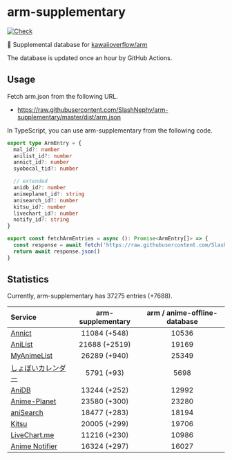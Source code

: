 # arm-supplementary

[![Check](https://github.com/SlashNephy/arm-supplementary/actions/workflows/check-node.yml/badge.svg)](https://github.com/SlashNephy/arm-supplementary/actions/workflows/check-node.yml)

💊 Supplemental database for [kawaiioverflow/arm](https://github.com/kawaiioverflow/arm)

The database is updated once an hour by GitHub Actions.

## Usage

Fetch arm.json from the following URL.

- https://raw.githubusercontent.com/SlashNephy/arm-supplementary/master/dist/arm.json

In TypeScript, you can use arm-supplementary from the following code.

```TypeScript
export type ArmEntry = {
  mal_id?: number
  anilist_id?: number
  annict_id?: number
  syobocal_tid?: number

  // extended
  anidb_id?: number
  animeplanet_id?: string
  anisearch_id?: number
  kitsu_id?: number
  livechart_id?: number
  notify_id?: string
}

export const fetchArmEntries = async (): Promise<ArmEntry[]> => {
  const response = await fetch('https://raw.githubusercontent.com/SlashNephy/arm-supplementary/master/dist/arm.json')
  return await response.json()
}
```

## Statistics

Currently, arm-supplementary has 37275 entries (+7688).

| Service                                     | arm-supplementary | arm / anime-offline-database |
| :------------------------------------------ | :---------------: | :--------------------------: |
| [Annict](https://annict.com)                |   11084 (+548)    |            10536             |
| [AniList](https://anilist.co)               |   21688 (+2519)   |            19169             |
| [MyAnimeList](https://myanimelist.net)      |   26289 (+940)    |            25349             |
| [しょぼいカレンダー](https://cal.syoboi.jp) |    5791 (+93)     |             5698             |
| [AniDB](https://anidb.net)                  |   13244 (+252)    |            12992             |
| [Anime-Planet](https://anime-planet.com)    |   23580 (+300)    |            23280             |
| [aniSearch](https://anisearch.com)          |   18477 (+283)    |            18194             |
| [Kitsu](https://kitsu.io)                   |   20005 (+299)    |            19706             |
| [LiveChart.me](https://livechart.me)        |   11216 (+230)    |            10986             |
| [Anime Notifier](https://notify.moe)        |   16324 (+297)    |            16027             |
